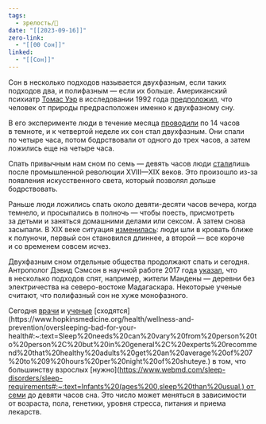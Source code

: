 ```yaml
---
tags:
  - зрелость/🌱
date: "[[2023-09-16]]"
zero-link:
  - "[[00 Сон]]"
linked:
  - "[[Сон]]"
---
```

Сон в несколько подходов называется двухфазным, если таких подходов два, и полифазным — если их больше. Американский психиатр [Томас Уэр](Томас%20Уэр.md) в исследовании 1992 года [предположил](https://onlinelibrary.wiley.com/doi/abs/10.1111/j.1365-2869.1992.tb00019.x#:~:text=Results%20of%20a%20photoperiod%20experiment%20show%20that%20human%20sleep%20can%20be%20unconsolidated%20and%20polyphasic%2C%20like%20the%20sleep%20of%20other%20animals.), что человек от природы предрасположен именно к двухфазному сну.

В его эксперименте люди в течение месяца [проводили](https://www.sciencealert.com/humans-used-to-sleep-in-two-shifts-maybe-we-should-again#:~:text=In%20the%20early%201990s,with%20a%20biological%20basis.) по 14 часов в темноте, и к четвертой неделе их сон стал двухфазным. Они спали по четыре часа, потом бодрствовали от одного до трех часов, а затем ложились еще на четыре часа.

Спать привычным нам сном по семь — девять часов люди [стали](https://www.sleepfoundation.org/how-sleep-works/biphasic-sleep#:~:text=Researchers%20hypothesize%20that,second%20sleep%20phase.)лишь после промышленной революции XVIII—XIX веков. Это произошло из-за появления искусственного света, который позволял дольше бодрствовать.

Раньше люди ложились спать около девяти-десяти часов вечера, когда темнело, и просыпались в полночь — чтобы поесть, присмотреть за детьми и заняться домашними делами или сексом. А затем снова засыпали. В XIX веке ситуация [изменилась](https://ottawacitizen.com/health/the-history-of-insomnia-when-waking-up-in-the-middle-of-the-night-was-completely-normal#:~:text=%E2%80%9CArtificial%20light%20has,m.%20in%20winter.): люди шли в кровать ближе к полуночи, первый сон становился длиннее, а второй — все короче и со временем совсем исчез.

Двухфазным сном отдельные общества продолжают спать и сегодня. Антрополог Дэвид Сэмсон в научной работе 2017 года [указал](https://onlinelibrary.wiley.com/doi/abs/10.1002/ajhb.22979), что в несколько подходов спят, например, жители Мандены — деревни без электричества на северо-востоке Мадагаскара. Некоторые ученые считают, что полифазный сон не хуже монофазного.

Сегодня [врачи](https://www.cdc.gov/sleep/about_sleep/how_much_sleep.html#:~:text=Adult,8%20hours1) и [ученые](https://www.nhlbi.nih.gov/health/sleep/how-much-sleep#:~:text=Experts%20recommend%20that%20adults%20sleep%20between%207%20and%209%20hours%20a%20night.) [сходятся](https://www.hopkinsmedicine.org/health/wellness-and-prevention/oversleeping-bad-for-your-health#:~:text=Sleep%20needs%20can%20vary%20from%20person%20to%20person%2C%20but%20in%20general%2C%20experts%20recommend%20that%20healthy%20adults%20get%20an%20average%20of%207%20to%209%20hours%20per%20night%20of%20shuteye.) в том, что большинству взрослых [нужно](https://www.webmd.com/sleep-disorders/sleep-requirements#:~:text=Infants%20(ages%200,sleep%20than%20usual.) от семи до девяти часов сна. Это число может меняться в зависимости от возраста, пола, генетики, уровня стресса, питания и приема лекарств.